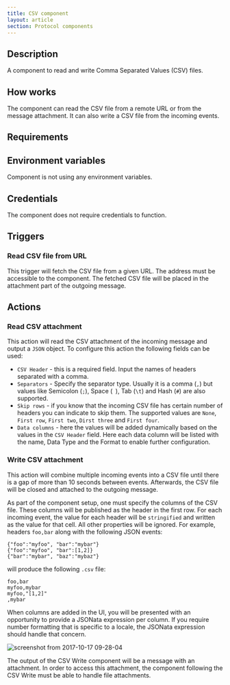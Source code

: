 ```yaml
---
title: CSV component
layout: article
section: Protocol components
---
```


## Description

A component to read and write Comma Separated Values (CSV) files.

## How works

The component can read the CSV file from a remote URL or from the message
attachment. It can also write a CSV file from the incoming events.

## Requirements

## Environment variables

Component is not using any environment variables.


## Credentials

The component does not require credentials to function.


## Triggers

### Read CSV file from URL

This trigger will fetch the CSV file from a given URL. The address must be accessible
to the component. The fetched CSV file will be placed in the attachment part of the
outgoing message.

## Actions

### Read CSV attachment

This action will read the CSV attachment of the incoming message and output
a `JSON` object. To configure this action the following fields can be used:

*   `CSV Header` - this is a required field. Input the names of headers separated with a comma.
*   `Separators` - Specify the separator type. Usually it is a comma (`,`) but values like Semicolon (`;`), Space (` `), Tab (`\t`) and Hash (`#`) are also supported.
*   `Skip rows` - if you know that the incoming CSV file has certain number of headers you can indicate to skip them. The supported values are `None`, `First row`, `First two`, `Dirst three` and `First four`.
*   `Data columns` - here the values will be added dynamically based on the values in the `CSV Header` field. Here each data column will be listed with the name, Data Type and the Format to enable further configuration.


### Write CSV attachment

This action will combine multiple incoming events into a CSV file until there is a gap
of more than 10 seconds between events. Afterwards, the CSV file will be closed
and attached to the outgoing message.

As part of the component setup, one must specify the columns of the CSV file.
These columns will be published as the header in the first row. For each incoming
event, the value for each header will be `stringified` and written as the value
for that cell. All other properties will be ignored. For example, headers
`foo,bar` along with the following JSON events:

```
{"foo":"myfoo", "bar":"mybar"}
{"foo":"myfoo", "bar":[1,2]}
{"bar":"mybar", "baz":"mybaz"}
```

will produce the following `.csv` file:
```
foo,bar
myfoo,mybar
myfoo,"[1,2]"
,mybar
```

When columns are added in the UI, you will be presented with an opportunity to
provide a JSONata expression per column. If you require number formatting that
is specific to a locale, the JSONata expression should handle that concern.

![screenshot from 2017-10-17 09-28-04](https://user-images.githubusercontent.com/5710732/31651871-926b4530-b31d-11e7-936f-bcf3ff05f8e2.png)

The output of the CSV Write component will be a message with an attachment.  In
order to access this attachment, the component following the CSV Write must be
able to handle file attachments.
